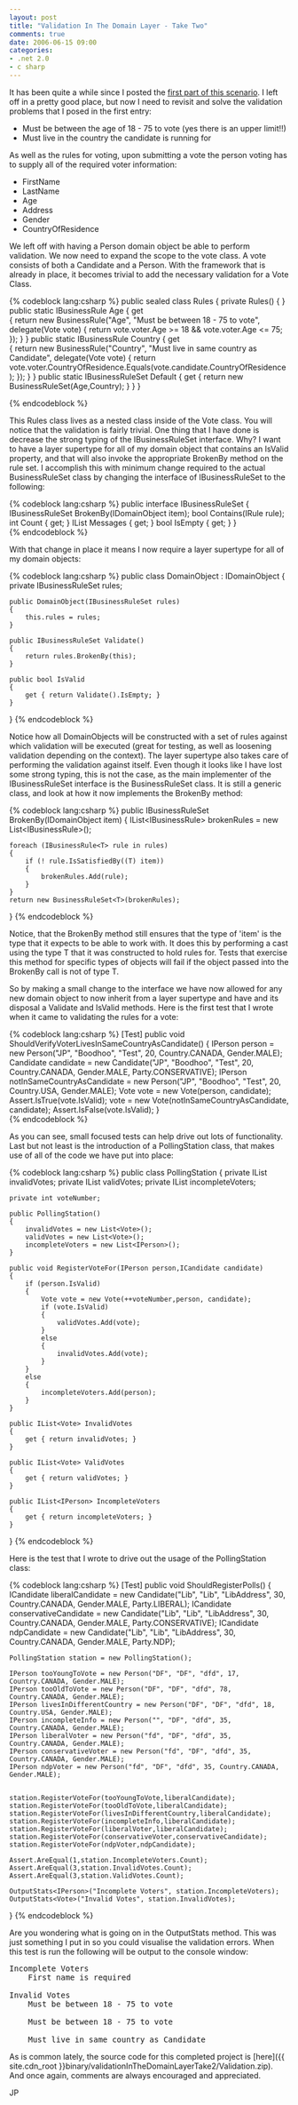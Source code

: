 ```yaml
---
layout: post
title: "Validation In The Domain Layer - Take Two"
comments: true
date: 2006-06-15 09:00
categories:
- .net 2.0
- c sharp
---
```


It has been quite a while since I posted the [first part of this scenario](http://blog.developwithpassion.com/ValidationInTheDomainLayerTakeOne.aspx). I left off in a pretty good place, but now I need to revisit and solve the validation problems that I posed in the first entry:
<ul>
<li>Must be between the age of 18 - 75 to vote (yes there is an upper limit!!)</li>
<li>Must live in the country the candidate is running for</li></ul>

As well as the rules for voting, upon submitting a vote the person voting has to supply all of the required voter information:
<ul>
<li>FirstName</li>
<li>LastName</li>
<li>Age</li>
<li>Address</li>
<li>Gender</li>
<li>CountryOfResidence</li></ul>

We left off with having a Person domain object be able to perform validation. We now need to expand the scope to the vote class. A vote consists of both a Candidate and a Person. With the framework that is already in place, it becomes trivial to add the necessary validation for a Vote Class.



{% codeblock lang:csharp %}
public sealed class Rules 
{ 
  private Rules() 
  { 
  } 
  public static IBusinessRule<Vote> Age 
  { 
    get  
    { 
      return new BusinessRule<Vote>("Age", "Must be between 18 - 75 to vote", delegate(Vote vote) { return vote.voter.Age >= 18 && vote.voter.Age <= 75; }); 
    } 
  } 
  public static IBusinessRule<Vote> Country 
  { 
    get  
    { return new BusinessRule<Vote>("Country", "Must live in same country as Candidate", delegate(Vote vote) { return vote.voter.CountryOfResidence.Equals(vote.candidate.CountryOfResidence); }); } } public static IBusinessRuleSet Default { get  { return new BusinessRuleSet<Vote>(Age,Country); } } }

{% endcodeblock %}




This Rules class lives as a nested class inside of the Vote class. You will notice that the validation is fairly trivial. One thing that I have done is decrease the strong typing of the IBusinessRuleSet interface. Why? I want to have a layer supertype for all of my domain object that contains an IsValid property, and that will also invoke the appropriate BrokenBy method on the rule set. I accomplish this with minimum change required to the actual BusinessRuleSet class by changing the interface of IBusinessRuleSet<T> to the following:

 
{% codeblock lang:csharp %}
public interface IBusinessRuleSet 
{ 
  IBusinessRuleSet BrokenBy(IDomainObject item);
  bool Contains(IRule rule); 
  int Count { get; } 
  IList<string> Messages { get; } 
  bool IsEmpty { get; } 
}  
{% endcodeblock %}





With that change in place it means I now require a layer supertype for all of my domain objects:

 

{% codeblock lang:csharp %}
public class DomainObject : IDomainObject
{
    private IBusinessRuleSet rules;

    public DomainObject(IBusinessRuleSet rules)
    {
        this.rules = rules;
    }

    public IBusinessRuleSet Validate()
    {
        return rules.BrokenBy(this);
    }

    public bool IsValid
    {
        get { return Validate().IsEmpty; }
    }
}
{% endcodeblock %}




Notice how all DomainObjects will be constructed with a set of rules against which validation will be executed (great for testing, as well as loosening validation depending on the context). The layer supertype also takes care of performing the validation against itself. Even though it looks like I have lost some strong typing, this is not the case, as the main implementer of the IBusinessRuleSet interface is the BusinessRuleSet<T> class. It is still a generic class, and look at how it now implements the BrokenBy method:

 


{% codeblock lang:csharp %}
public IBusinessRuleSet BrokenBy(IDomainObject item)
{
    IList<IBusinessRule<T>> brokenRules = new List<IBusinessRule<T>>();

    foreach (IBusinessRule<T> rule in rules)
    {
        if (! rule.IsSatisfiedBy((T) item))
        {
            brokenRules.Add(rule);
        }
    }
    return new BusinessRuleSet<T>(brokenRules);
}
{% endcodeblock %}




Notice, that the BrokenBy method still ensures that the type of 'item' is the type that it expects to be able to work with. It does this by performing a cast using the type T that it was constructed to hold rules for. Tests that exercise this method for specific types of objects will fail if the object passed into the BrokenBy call is not of type T. 

So by making a small change to the interface we have now allowed for any new domain object  to now inherit from a layer supertype and have and its disposal a Validate and IsValid methods. Here is the first test that I wrote when it came to validating the rules for a vote:

  
{% codeblock lang:csharp %}
[Test] 
public void ShouldVerifyVoterLivesInSameCountryAsCandidate() 
{
  IPerson person = new Person("JP", "Boodhoo", "Test", 20, Country.CANADA, Gender.MALE); Candidate candidate = new Candidate("JP", "Boodhoo", "Test", 20, Country.CANADA, Gender.MALE, Party.CONSERVATIVE); 
  IPerson notInSameCountryAsCandidate = new Person("JP", "Boodhoo", "Test", 20, Country.USA, Gender.MALE); 
  Vote vote = new Vote(person, candidate); Assert.IsTrue(vote.IsValid); 
  vote = new Vote(notInSameCountryAsCandidate, candidate); Assert.IsFalse(vote.IsValid);
}  
{% endcodeblock %}


As you can see, small focused tests can help drive out lots of functionality. Last but not least is the introduction of a PollingStation class, that makes use of all of the code we have put into place:

 

 
{% codeblock lang:csharp %}
public class PollingStation
{
    private IList<Vote> invalidVotes;
    private IList<Vote> validVotes;
    private IList<IPerson> incompleteVoters;

    private int voteNumber;
    
    public PollingStation()
    {
        invalidVotes = new List<Vote>();
        validVotes = new List<Vote>();
        incompleteVoters = new List<IPerson>();
    }
    
    public void RegisterVoteFor(IPerson person,ICandidate candidate)
    {
        if (person.IsValid)
        {                
            Vote vote = new Vote(++voteNumber,person, candidate);
            if (vote.IsValid)
            {
                validVotes.Add(vote);
            }
            else
            {
                invalidVotes.Add(vote);
            }
        }
        else
        {
            incompleteVoters.Add(person);
        }
    }

    public IList<Vote> InvalidVotes
    {
        get { return invalidVotes; }
    }

    public IList<Vote> ValidVotes
    {
        get { return validVotes; }
    }

    public IList<IPerson> IncompleteVoters
    {
        get { return incompleteVoters; }
    }
}
{% endcodeblock %}


Here is the test that I wrote to drive out the usage of the PollingStation class:

 
{% codeblock lang:csharp %}
[Test]
public void ShouldRegisterPolls()
{
    ICandidate liberalCandidate = new Candidate("Lib", "Lib", "LibAddress", 30, Country.CANADA, Gender.MALE, Party.LIBERAL);
    ICandidate conservativeCandidate = new Candidate("Lib", "Lib", "LibAddress", 30, Country.CANADA, Gender.MALE, Party.CONSERVATIVE);
    ICandidate ndpCandidate = new Candidate("Lib", "Lib", "LibAddress", 30, Country.CANADA, Gender.MALE, Party.NDP);
    
    PollingStation station = new PollingStation();

    IPerson tooYoungToVote = new Person("DF", "DF", "dfd", 17, Country.CANADA, Gender.MALE);
    IPerson tooOldToVote = new Person("DF", "DF", "dfd", 78, Country.CANADA, Gender.MALE);
    IPerson livesInDifferentCountry = new Person("DF", "DF", "dfd", 18, Country.USA, Gender.MALE);
    IPerson incompleteInfo = new Person("", "DF", "dfd", 35, Country.CANADA, Gender.MALE);
    IPerson liberalVoter = new Person("fd", "DF", "dfd", 35, Country.CANADA, Gender.MALE);
    IPerson conservativeVoter = new Person("fd", "DF", "dfd", 35, Country.CANADA, Gender.MALE);
    IPerson ndpVoter = new Person("fd", "DF", "dfd", 35, Country.CANADA, Gender.MALE);
    
    
    station.RegisterVoteFor(tooYoungToVote,liberalCandidate);
    station.RegisterVoteFor(tooOldToVote,liberalCandidate);
    station.RegisterVoteFor(livesInDifferentCountry,liberalCandidate);
    station.RegisterVoteFor(incompleteInfo,liberalCandidate);
    station.RegisterVoteFor(liberalVoter,liberalCandidate);
    station.RegisterVoteFor(conservativeVoter,conservativeCandidate);
    station.RegisterVoteFor(ndpVoter,ndpCandidate);
    
    Assert.AreEqual(1,station.IncompleteVoters.Count);
    Assert.AreEqual(3,station.InvalidVotes.Count);
    Assert.AreEqual(3,station.ValidVotes.Count);

    OutputStats<IPerson>("Incomplete Voters", station.IncompleteVoters);
    OutputStats<Vote>("Invalid Votes", station.InvalidVotes);
}
{% endcodeblock %}



Are you wondering what is going on in the OutputStats<T> method. This was just something I put in so you could visualise the validation errors. When this test is run the following will be output to the console window:

 
<pre>Incomplete Voters
	First name is required

Invalid Votes
	Must be between 18 - 75 to vote

	Must be between 18 - 75 to vote

	Must live in same country as Candidate
</pre>



As is common lately, the source code for this completed project is [here]({{ site.cdn_root }}binary/validationInTheDomainLayerTake2/Validation.zip). And once again, comments are always encouraged and appreciated.

JP




